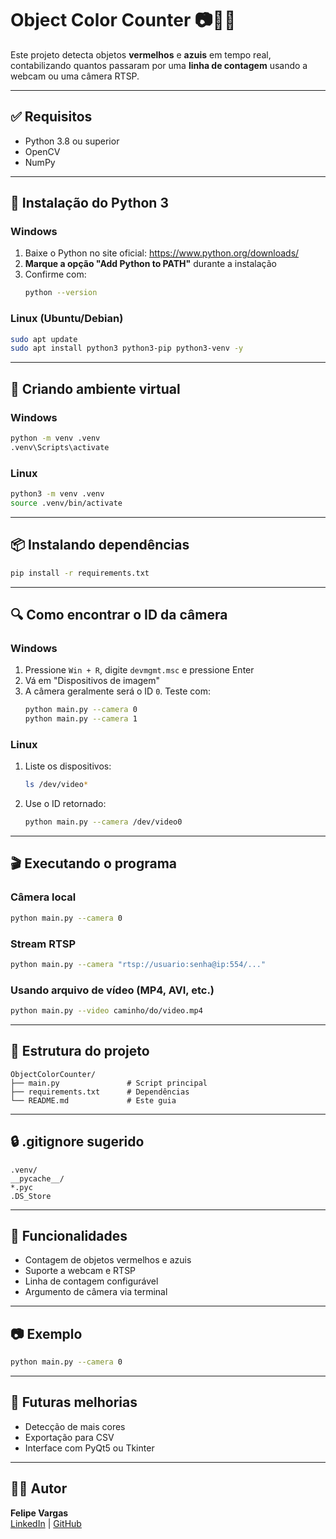 # Object Color Counter 📷🔴🔵

Este projeto detecta objetos **vermelhos** e **azuis** em tempo real, contabilizando quantos passaram por uma **linha de contagem** usando a webcam ou uma câmera RTSP.

---

## ✅ Requisitos

- Python 3.8 ou superior
- OpenCV
- NumPy

---

## 🧰 Instalação do Python 3

### Windows
1. Baixe o Python no site oficial: https://www.python.org/downloads/
2. **Marque a opção "Add Python to PATH"** durante a instalação
3. Confirme com:
   ```sh
   python --version
   ```

### Linux (Ubuntu/Debian)
```bash
sudo apt update
sudo apt install python3 python3-pip python3-venv -y
```

---

## 🧪 Criando ambiente virtual

### Windows
```bash
python -m venv .venv
.venv\Scripts\activate
```

### Linux
```bash
python3 -m venv .venv
source .venv/bin/activate
```

---

## 📦 Instalando dependências

```bash
pip install -r requirements.txt
```

---

## 🔍 Como encontrar o ID da câmera

### Windows
1. Pressione `Win + R`, digite `devmgmt.msc` e pressione Enter
2. Vá em "Dispositivos de imagem"
3. A câmera geralmente será o ID `0`. Teste com:
   ```bash
   python main.py --camera 0
   python main.py --camera 1
   ```

### Linux
1. Liste os dispositivos:
   ```bash
   ls /dev/video*
   ```
2. Use o ID retornado:
   ```bash
   python main.py --camera /dev/video0
   ```

---

## 🎬 Executando o programa

### Câmera local
```bash
python main.py --camera 0
```

### Stream RTSP
```bash
python main.py --camera "rtsp://usuario:senha@ip:554/..."
```

### Usando arquivo de vídeo (MP4, AVI, etc.)
```bash
python main.py --video caminho/do/video.mp4
```
---

## 📁 Estrutura do projeto

```
ObjectColorCounter/
├── main.py               # Script principal
├── requirements.txt      # Dependências
└── README.md             # Este guia
```

---

## 🔒 .gitignore sugerido

```gitignore
.venv/
__pycache__/
*.pyc
.DS_Store
```

---

## 🤖 Funcionalidades

- Contagem de objetos vermelhos e azuis
- Suporte a webcam e RTSP
- Linha de contagem configurável
- Argumento de câmera via terminal

---

## 📷 Exemplo

```bash
python main.py --camera 0
```

---

## 🧠 Futuras melhorias

- Detecção de mais cores
- Exportação para CSV
- Interface com PyQt5 ou Tkinter

---

## 🧑‍💻 Autor

**Felipe Vargas**  
[LinkedIn](https://www.linkedin.com) | [GitHub](https://github.com)
